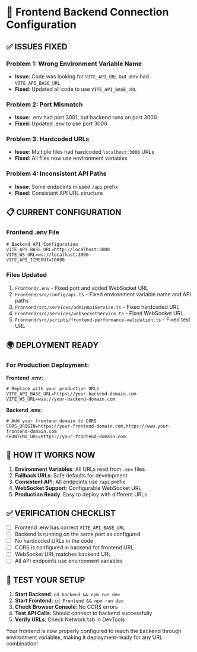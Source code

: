 # 🚀 Frontend Backend Connection Configuration

## ✅ ISSUES FIXED

### **Problem 1: Wrong Environment Variable Name**
- **Issue**: Code was looking for `VITE_API_URL` but .env had `VITE_API_BASE_URL`
- **Fixed**: Updated all code to use `VITE_API_BASE_URL`

### **Problem 2: Port Mismatch**  
- **Issue**: .env had port 3001, but backend runs on port 3000
- **Fixed**: Updated .env to use port 3000

### **Problem 3: Hardcoded URLs**
- **Issue**: Multiple files had hardcoded `localhost:3000` URLs
- **Fixed**: All files now use environment variables

### **Problem 4: Inconsistent API Paths**
- **Issue**: Some endpoints missed `/api` prefix
- **Fixed**: Consistent API URL structure

## 📋 CURRENT CONFIGURATION

### **Frontend .env File**
```properties
# Backend API Configuration  
VITE_API_BASE_URL=http://localhost:3000
VITE_WS_URL=ws://localhost:3000
VITE_API_TIMEOUT=10000
```

### **Files Updated**
1. `Frontend/.env` - Fixed port and added WebSocket URL
2. `Frontend/src/config/api.ts` - Fixed environment variable name and API paths
3. `Frontend/src/services/adminApiService.ts` - Fixed hardcoded URL  
4. `Frontend/src/services/websocketService.ts` - Fixed WebSocket URL
5. `Frontend/src/scripts/frontend-performance-validation.ts` - Fixed test URL

## 🌍 DEPLOYMENT READY

### **For Production Deployment:**

**Frontend .env:**
```properties
# Replace with your production URLs
VITE_API_BASE_URL=https://your-backend-domain.com
VITE_WS_URL=wss://your-backend-domain.com
```

**Backend .env:**
```properties
# Add your frontend domain to CORS
CORS_ORIGIN=https://your-frontend-domain.com,https://www.your-frontend-domain.com
FRONTEND_URL=https://your-frontend-domain.com
```

## 🔧 HOW IT WORKS NOW

1. **Environment Variables**: All URLs read from `.env` files
2. **Fallback URLs**: Safe defaults for development  
3. **Consistent API**: All endpoints use `/api` prefix
4. **WebSocket Support**: Configurable WebSocket URL
5. **Production Ready**: Easy to deploy with different URLs

## ✅ VERIFICATION CHECKLIST

- [ ] Frontend .env has correct `VITE_API_BASE_URL`
- [ ] Backend is running on the same port as configured
- [ ] No hardcoded URLs in the code
- [ ] CORS is configured in backend for frontend URL
- [ ] WebSocket URL matches backend URL
- [ ] All API endpoints use environment variables

## 🧪 TEST YOUR SETUP

1. **Start Backend**: `cd backend && npm run dev` 
2. **Start Frontend**: `cd Frontend && npm run dev`
3. **Check Browser Console**: No CORS errors
4. **Test API Calls**: Should connect to backend successfully
5. **Verify URLs**: Check Network tab in DevTools

Your frontend is now properly configured to reach the backend through environment variables, making it deployment-ready for any URL combination!